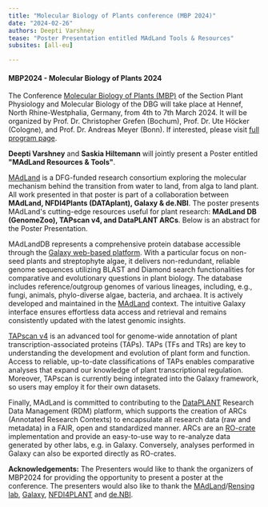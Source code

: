 ```yaml
---
title: "Molecular Biology of Plants conference (MBP 2024)"
date: "2024-02-26"
authors: Deepti Varshney
tease: "Poster Presentation entitled MAdLand Tools & Resources"
subsites: [all-eu]

---
```



#### MBP2024 - Molecular Biology of Plants 2024

The Conference [Molecular Biology of Plants (MBP)](https://www.pflanzen-molekularbiologie.de/conference-molecular-biology-of-plants) of the Section Plant Physiology and Molecular Biology of the DBG will take place at Hennef, North Rhine-Westphalia, Germany, from 4th to 7th March 2024. It will be organized by Prof. Dr. Christopher Grefen (Bochum), Prof. Dr. Ute Höcker (Cologne), and Prof. Dr. Andreas Meyer (Bonn). If interested, please visit [full program page](https://www.pflanzen-molekularbiologie.de/fileadmin/user_upload/SPPMB_Program/2024/MBP2024_program_v4_2_online.pdf).


**Deepti Varshney** and **Saskia Hiltemann** will jointly present a Poster entitled **"MAdLand Resources & Tools"**.

[MAdLand](https://madland.science/) is a DFG-funded research consortium exploring the molecular mechanism behind the transition from water to land, from alga to land plant. All work presented in that poster is part of a collaboration between  **MAdLand, NFDI4Plants (DATAplant), Galaxy & de.NBI**. The poster presents MAdLand's cutting-edge resources useful for plant research: **MAdLand DB (GenomeZoo), TAPscan v4, and DataPLANT ARCs**. Below is an abstract for the Poster Presentation.

MAdLandDB represents a comprehensive protein database accessible through the [Galaxy web-based platform](https://usegalaxy.eu). With a particular focus on non-seed plants and streptophyte algae, it delivers non-redundant, reliable genome sequences utilizing BLAST and Diamond search functionalities for comparative and evolutionary questions in plant biology. The database includes reference/outgroup genomes of various lineages, including, e.g., fungi, animals, phylo-diverse algae, bacteria, and archaea. It is actively developed and maintained in the [MAdLand](https://madland.science/) context. The intuitive Galaxy interface ensures effortless data access and retrieval and remains consistently updated with the latest genomic insights.

[TAPscan v4](https://tapscan.plantcode.cup.uni-freiburg.de) is an advanced tool for genome-wide annotation of plant transcription-associated proteins (TAPs). TAPs (TFs and TRs) are key to understanding the development and evolution of plant form and function. Access to reliable, up-to-date classifications of TAPs enables comparative analyses that expand our knowledge of plant transcriptional regulation. Moreover, TAPscan is currently being integrated into the Galaxy framework, so users may employ it for their own datasets.

Finally, MAdLand is committed to contributing to the [DataPLANT](https://www.nfdi4plants.de) Research Data Management (RDM) platform, which supports the creation of ARCs (Annotated Research Contexts) to encapsulate all research data (raw and metadata) in a FAIR, open and standardized manner. ARCs are an [RO-crate](https://www.researchobject.org/ro-crate/) implementation and provide an easy-to-use way to re-analyze data generated by other labs, e.g. in Galaxy. Conversely, analyses performed in Galaxy can also be exported directly as RO-crates.


**Acknowledgements:** 
The Presenters would like to thank the organizers of MBP2024 for providing the opportunity to present a poster at the conference. The presenters would also like to thank the [MAdLand](https://madland.science/)/[Rensing lab](http://plantco.de), [Galaxy](https://usegalaxy.eu/), [NFDI4PLANT](https://www.nfdi4plants.de/) and [de.NBI](https://www.denbi.de/). 

